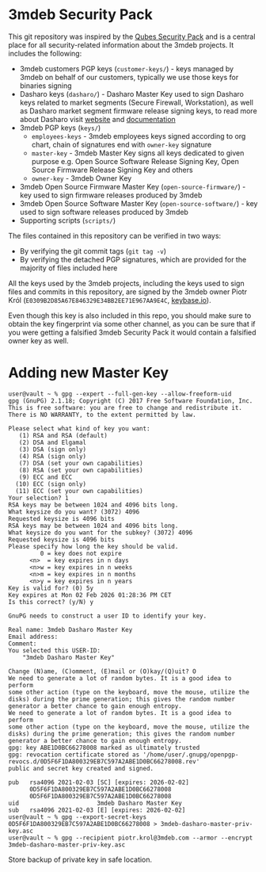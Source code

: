 # 3mdeb Security Pack

This git repository was inspired  by the
[Qubes Security Pack](https://github.com/QubesOS/qubes-secpack) and is a central
place for all security-related information about the 3mdeb projects. It includes
the following:

* 3mdeb customers PGP keys (`customer-keys/`) - keys managed by 3mdeb on
   behalf of our customers, typically we use those keys for binaries signing
* Dasharo keys (`dasharo/`) - Dasharo Master Key used to sign Dasharo keys
   related to market segments (Secure Firewall, Workstation), as well as
   Dasharo market segment firmware release signing keys, to read more about
   Dasharo visit [website](https://dasharo.com/) and
   [documentation](https://docs.dasharo.com/)
* 3mdeb PGP keys (`keys/`)
    - `employees-keys` -  3mdeb employees keys signed according to org chart,
     chain of signatures end with `owner-key` signature
    - `master-key` - 3mdeb Master Key signs all keys dedicated to given purpose
     e.g. Open Source Software Release Signing Key, Open Source Firmware
     Release Signing Key and others
    - `owner-key` - 3mdeb Owner Key
* 3mdeb Open Source Firmware Master Key (`open-source-firmware/`) - key used
   to sign firmware releases produced by 3mdeb
* 3mdeb Open Source Software Master Key (`open-source-software/`) - key used
   to sign software releases produced by 3mdeb
* Supporting scripts (`scripts/`)

The files contained in this repository can be verified in two ways:

* By verifying the git commit tags (`git tag -v`)
* By verifying the detached PGP signatures, which are provided for the majority
   of files included here

All the keys used by the 3mdeb projects, including the keys used to sign files
and commits in this repository, are signed by the 3mdeb owner Piotr Król
(`E0309B2D85A67E846329E34BB2EE71E967AA9E4C`, [keybase.io](https://keybase.io/pietrushnic)).

Even though this key is also included in this repo, you should make sure to
obtain the key fingerprint via some other channel, as you can be sure
that if you were getting a falsified 3mdeb Security Pack it would contain a
falsified owner key as well.

# Adding new Master Key

```shell
user@vault ~ % gpg --expert --full-gen-key --allow-freeform-uid
gpg (GnuPG) 2.1.18; Copyright (C) 2017 Free Software Foundation, Inc.
This is free software: you are free to change and redistribute it.
There is NO WARRANTY, to the extent permitted by law.

Please select what kind of key you want:
   (1) RSA and RSA (default)
   (2) DSA and Elgamal
   (3) DSA (sign only)
   (4) RSA (sign only)
   (7) DSA (set your own capabilities)
   (8) RSA (set your own capabilities)
   (9) ECC and ECC
  (10) ECC (sign only)
  (11) ECC (set your own capabilities)
Your selection? 1
RSA keys may be between 1024 and 4096 bits long.
What keysize do you want? (3072) 4096
Requested keysize is 4096 bits
RSA keys may be between 1024 and 4096 bits long.
What keysize do you want for the subkey? (3072) 4096
Requested keysize is 4096 bits
Please specify how long the key should be valid.
         0 = key does not expire
      <n>  = key expires in n days
      <n>w = key expires in n weeks
      <n>m = key expires in n months
      <n>y = key expires in n years
Key is valid for? (0) 5y
Key expires at Mon 02 Feb 2026 01:28:36 PM CET
Is this correct? (y/N) y

GnuPG needs to construct a user ID to identify your key.

Real name: 3mdeb Dasharo Master Key
Email address:
Comment:
You selected this USER-ID:
    "3mdeb Dasharo Master Key"

Change (N)ame, (C)omment, (E)mail or (O)kay/(Q)uit? O
We need to generate a lot of random bytes. It is a good idea to perform
some other action (type on the keyboard, move the mouse, utilize the
disks) during the prime generation; this gives the random number
generator a better chance to gain enough entropy.
We need to generate a lot of random bytes. It is a good idea to perform
some other action (type on the keyboard, move the mouse, utilize the
disks) during the prime generation; this gives the random number
generator a better chance to gain enough entropy.
gpg: key ABE1D0BC66278008 marked as ultimately trusted
gpg: revocation certificate stored as '/home/user/.gnupg/openpgp-revocs.d/0D5F6F1DA800329EB7C597A2ABE1D0BC66278008.rev'
public and secret key created and signed.

pub   rsa4096 2021-02-03 [SC] [expires: 2026-02-02]
      0D5F6F1DA800329EB7C597A2ABE1D0BC66278008
      0D5F6F1DA800329EB7C597A2ABE1D0BC66278008
uid                      3mdeb Dasharo Master Key
sub   rsa4096 2021-02-03 [E] [expires: 2026-02-02]
user@vault ~ % gpg --export-secret-keys 0D5F6F1DA800329EB7C597A2ABE1D0BC66278008 > 3mdeb-dasharo-master-priv-key.asc
user@vault ~ % gpg --recipient piotr.krol@3mdeb.com --armor --encrypt 3mdeb-dasharo-master-priv-key.asc
```

Store backup of private key in safe location.
